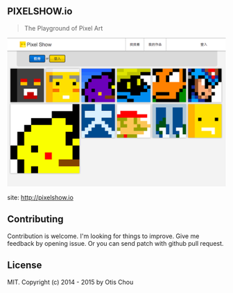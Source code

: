 ## PIXELSHOW.io
> The Playground of Pixel Art

![PIXELSHOW](https://github.com/AnNOtis/PixelShowWebSite/blob/master/screenshot.png "PIXELSHOW")

site: http://pixelshow.io

## Contributing
Contribution is welcome. I'm looking for things to improve. Give me feedback by opening issue. Or you can send patch with github pull request.

## License
MIT. Copyright (c) 2014 - 2015 by Otis Chou
